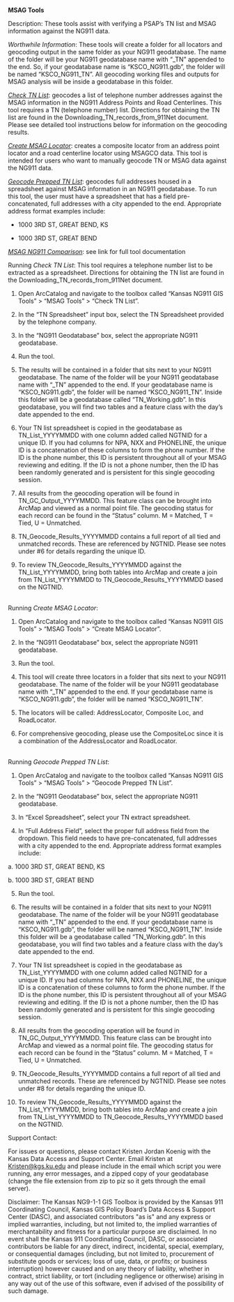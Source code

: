 **MSAG Tools**

Description: These tools assist with verifying a PSAP’s TN list and MSAG information against the NG911 data.

*Worthwhile Information*: These tools will create a folder for all locators and geocoding output in the same folder as your NG911 geodatabase. The name of the folder will be your NG911 geodatabase name with “_TN” appended to the end. So, if your geodatabase name is “KSCO_NG911.gdb”, the folder will be named “KSCO_NG911_TN”. All geocoding working files and outputs for MSAG analysis will be inside a geodatabase in this folder.

[*Check TN List*](#TNList): geocodes a list of telephone number addresses against the MSAG information in the NG911 Address Points and Road Centerlines. This tool requires a TN (telephone number) list. Directions for obtaining the TN list are found in the Downloading_TN_records_from_911Net document. Please see detailed tool instructions below for information on the geocoding results.

[*Create MSAG Locator*](#MSAGLoc): creates a composite locator from an address point locator and a road centerline locator using MSAGCO data. This tool is intended for users who want to manually geocode TN or MSAG data against the NG911 data.

[*Geocode Prepped TN List*](#GeocodePrepped): geocodes full addresses housed in a spreadsheet against MSAG information in an NG911 geodatabase. To run this tool, the user must have a spreadsheet that has a field pre-concatenated, full addresses with a city appended to the end. Appropriate address format examples include:

-	1000 3RD ST, GREAT BEND, KS

- 1000 3RD ST, GREAT BEND

[*MSAG NG911 Comparison*](#https://github.com/kansasgis/NG911/tree/master/Doc_Online/MSAG_NG911_comparison.pdf): see link for full tool documentation

<a name="TNList"></a>
Running *Check TN List*:
This tool requires a telephone number list to be extracted as a spreadsheet. Directions for obtaining the TN list are found in the Downloading_TN_records_from_911Net document.

  1.	Open ArcCatalog and navigate to the toolbox called “Kansas NG911 GIS Tools” > “MSAG Tools” > “Check TN List”.
  
  2.	In the “TN Spreadsheet” input box, select the TN Spreadsheet provided by the telephone company.
  
  3.	In the “NG911 Geodatabase” box, select the appropriate NG911 geodatabase.
  
  4.	Run the tool.
  
  5.	The results will be contained in a folder that sits next to your NG911 geodatabase. The name of the folder will be your NG911 geodatabase name with “_TN” appended to the end. If your geodatabase name is “KSCO_NG911.gdb”, the folder will be named “KSCO_NG911_TN”. Inside this folder will be a geodatabase called “TN_Working.gdb”. In this geodatabase, you will find two tables and a feature class with the day’s date appended to the end.
  
  6.	Your TN list spreadsheet is copied in the geodatabase as TN_List_YYYYMMDD with one column added called NGTNID for a unique ID. If you had columns for NPA, NXX and PHONELINE, the unique ID is a concatenation of these columns to form the phone number. If the ID is the phone number, this ID is persistent throughout all of your MSAG reviewing and editing. If the ID is not a phone number, then the ID has been randomly generated and is persistent for this single geocoding session.
  
  7.	All results from the geocoding operation will be found in TN_GC_Output_YYYYMMDD. This feature class can be brought into ArcMap and viewed as a normal point file. The geocoding status for each record can be found in the “Status” column. M = Matched, T = Tied, U = Unmatched.
  
  8.	TN_Geocode_Results_YYYYMMDD contains a full report of all tied and unmatched records. These are referenced by NGTNID. Please see notes under #6 for details regarding the unique ID.
  
  9.	To review TN_Geocode_Results_YYYYMMDD against the TN_List_YYYYMMDD, bring both tables into ArcMap and create a join from TN_List_YYYYMMDD to TN_Geocode_Results_YYYYMMDD based on the NGTNID.

<a name="MSAGLoc"></a>  
Running *Create MSAG Locator*:

  1.	Open ArcCatalog and navigate to the toolbox called “Kansas NG911 GIS Tools” > “MSAG Tools” > “Create MSAG Locator”.
  
  2.	In the “NG911 Geodatabase” box, select the appropriate NG911 geodatabase.
  
  3.	Run the tool.
  
  4.	This tool will create three locators in a folder that sits next to your NG911 geodatabase. The name of the folder will be your NG911 geodatabase name with “_TN” appended to the end. If your geodatabase name is “KSCO_NG911.gdb”, the folder will be named “KSCO_NG911_TN”.
  
  5.	The locators will be called: AddressLocator, Composite Loc, and RoadLocator.
  
  6.	For comprehensive geocoding, please use the CompositeLoc since it is a combination of the AddressLocator and RoadLocator.
  
<a name="GeocodePrepped"></a>  
Running *Geocode Prepped TN List*:

1.	Open ArcCatalog and navigate to the toolbox called “Kansas NG911 GIS Tools” > “MSAG Tools” > “Geocode Prepped TN List”.

2.	In the “NG911 Geodatabase” box, select the appropriate NG911 geodatabase.

3.	In “Excel Spreadsheet”, select your TN extract spreadsheet.

4.	In “Full Address Field”, select the proper full address field from the dropdown. This field needs to have pre-concatenated, full addresses with a city appended to the end. Appropriate address format examples include:

  a.	1000 3RD ST, GREAT BEND, KS
  
  b.	1000 3RD ST, GREAT BEND

5.	Run the tool.

6.	The results will be contained in a folder that sits next to your NG911 geodatabase. The name of the folder will be your NG911 geodatabase name with “_TN” appended to the end. If your geodatabase name is “KSCO_NG911.gdb”, the folder will be named “KSCO_NG911_TN”. Inside this folder will be a geodatabase called “TN_Working.gdb”. In this geodatabase, you will find two tables and a feature class with the day’s date appended to the end.

7.	Your TN list spreadsheet is copied in the geodatabase as TN_List_YYYYMMDD with one column added called NGTNID for a unique ID. If you had columns for NPA, NXX and PHONELINE, the unique ID is a concatenation of these columns to form the phone number. If the ID is the phone number, this ID is persistent throughout all of your MSAG reviewing and editing. If the ID is not a phone number, then the ID has been randomly generated and is persistent for this single geocoding session.

8.	All results from the geocoding operation will be found in TN_GC_Output_YYYYMMDD. This feature class can be brought into ArcMap and viewed as a normal point file. The geocoding status for each record can be found in the “Status” column. M = Matched, T = Tied, U = Unmatched.

9.	TN_Geocode_Results_YYYYMMDD contains a full report of all tied and unmatched records. These are referenced by NGTNID. Please see notes under #8 for details regarding the unique ID.

10.	To review TN_Geocode_Results_YYYYMMDD against the TN_List_YYYYMMDD, bring both tables into ArcMap and create a join from TN_List_YYYYMMDD to TN_Geocode_Results_YYYYMMDD based on the NGTNID.

Support Contact:

For issues or questions, please contact Kristen Jordan Koenig with the Kansas Data Access and Support Center. Email Kristen at Kristen@kgs.ku.edu and please include in the email which script you were running, any error messages, and a zipped copy of your geodatabase (change the file extension from zip to piz so it gets through the email server).

Disclaimer: The Kansas NG9-1-1 GIS Toolbox is provided by the Kansas 911 Coordinating Council, Kansas GIS Policy Board’s Data Access & Support Center (DASC), and associated contributors "as is" and any express or implied warranties, including, but not limited to, the implied warranties of merchantability and fitness for a particular purpose are disclaimed.  In no event shall the Kansas 911 Coordinating Council, DASC, or associated contributors be liable for any direct, indirect, incidental, special, exemplary, or consequential damages (including, but not limited to, procurement of substitute goods or services; loss of use, data, or profits; or business interruption) however caused and on any theory of liability, whether in contract, strict liability, or tort (including negligence or otherwise) arising in any way out of the use of this software, even if advised of the possibility of such damage.
